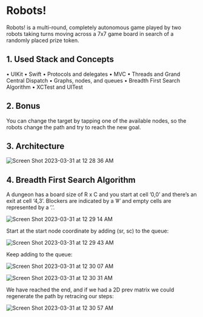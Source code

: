 # Robots!
Robots! is a multi-round, completely autonomous game played by two robots taking turns moving across a 7x7 game board in search of a randomly placed prize token.



## 1. Used Stack and Concepts
• UIKit
• Swift
• Protocols and delegates
• MVC
• Threads and Grand Central Dispatch
• Graphs, nodes, and queues
• Breadth First Search Algorithm
• XCTest and UITest

## 2. Bonus
You can change the target by tapping one of the available nodes, so the robots change the path and try to reach the new goal.

## 3. Architecture

![Screen Shot 2023-03-31 at 12 28 36 AM](https://user-images.githubusercontent.com/99278919/229031055-a34f5a08-3e7e-4136-803f-96dcec741707.png)

## 4. Breadth First Search Algorithm

A dungeon has a board size of R x C and you start at cell ’0,0’ and there’s an exit at cell ‘4,3’. Blockers are indicated by a ’#’ and empty cells are represented by a ’.’.

![Screen Shot 2023-03-31 at 12 29 14 AM](https://user-images.githubusercontent.com/99278919/229031141-88a45e74-73a2-4fc0-8d7d-ea912669c86f.png)

Start at the start node coordinate by adding (sr, sc) to the queue:

![Screen Shot 2023-03-31 at 12 29 43 AM](https://user-images.githubusercontent.com/99278919/229031209-09a492de-7df1-4f9d-bf66-8e387b5c7fd1.png)

Keep adding to the queue:

![Screen Shot 2023-03-31 at 12 30 07 AM](https://user-images.githubusercontent.com/99278919/229031273-e655ff09-70df-4299-a579-e53cf1c6d34e.png)

![Screen Shot 2023-03-31 at 12 30 31 AM](https://user-images.githubusercontent.com/99278919/229031327-04176328-18e6-4a41-a30c-736b722872f1.png)

We have reached the end, and if we had a 2D prev matrix we could regenerate the path by retracing our steps:

![Screen Shot 2023-03-31 at 12 30 57 AM](https://user-images.githubusercontent.com/99278919/229031389-96a9db2e-000b-4a2a-85db-d14da59e0d64.png)
